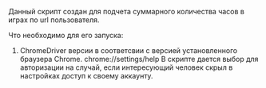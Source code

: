 Данный скрипт создан для подчета суммарного количества часов в играх по url пользователя.

Что необходимо для его запуска:
1. ChromeDriver версии в соответсвии с версией установленного браузера Chrome. chrome://settings/help
В скрипте дается выбор для авторизации на случай, если интересующий человек скрыл в настройках доступ к своему аккаунту.
